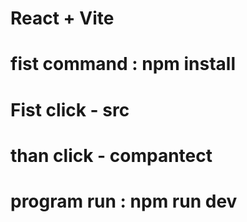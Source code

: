 # React + Vite
# fist command : npm install
# Fist click - src
# than click - compantect
# program run : npm run dev
